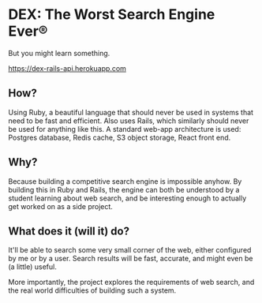 # DEX: The Worst Search Engine Ever®
But you might learn something.

https://dex-rails-api.herokuapp.com

## How?
Using Ruby, a beautiful language that should never be used in systems that need to be fast and efficient.  Also uses Rails, which similarly should never be used for anything like this.  A standard web-app architecture is used: Postgres database, Redis cache, S3 object storage, React front end.

## Why?
Because building a competitive search engine is impossible anyhow.  By building this in Ruby and Rails, the engine can both be understood by a student learning about web search, and be interesting enough to actually get worked on as a side project.

## What does it (will it) do?
It'll be able to search some very small corner of the web, either configured by me or by a user.  Search results will be fast, accurate, and might even be (a little) useful.

More importantly, the project explores the requirements of web search, and the real world difficulties of building such a system.


